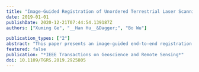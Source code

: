 ```yaml
---
title: "Image-Guided Registration of Unordered Terrestrial Laser Scanning Point Clouds for Urban Scenes"
date: 2019-01-01
publishDate: 2020-12-21T07:44:54.139187Z
authors: ["Xuming Ge", "__Han Hu__&Dagger;", "Bo Wu"]

publication_types: ["2"]
abstract: "This paper presents an image-guided end-to-end registration approach for globally consistent 3-D registration of unordered terrestrial laser scanning (TLS) point clouds. The proposed method can handle arbitrary point clouds with reasonable pairwise overlap without knowledge about their initial position and orientation, without requiring artificial targets, and without needing to record the order of the scanning. One of the novel contributions of the proposed approach lies in the optimization of a scanning network. We retrieve the similarities of all scans based on a vocabulary tree using both the geometrically rectified panorama images and the corresponding 3-D point clouds. The approach also highlights the integral optimization in both the coarse and fine registration. A pose graph is introduced to realize global optimization at the end of the coarse step without primitives. After that, the results act as the inputs to start the pairwise fine registration, which is then followed by the minimum loop expansion (MLE) refinement. Comprehensive experiments demonstrated network optimization rates of over 60% using the image-guided strategy. Using the pose-graph optimization method, successful registration rates (SRRs) increased to 100% for all tested cases. The MLE not only accelerates the speed of the convergence but also improves registration accuracy, which reached 0.1 m and 0.1° in the translation and rotation angles, respectively."
featured: false
publication: "*IEEE Transactions on Geoscience and Remote Sensing*"
doi: 10.1109/TGRS.2019.2925805
---
```


